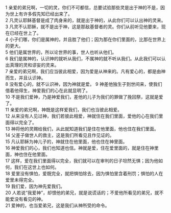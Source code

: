 1 亲爱的弟兄啊，一切的灵，你们不可都信，总要试验那些灵是出于神的不是，因为世上有许多假先知已经出来了。   
2 凡灵认耶稣基督是成了肉身来的，就是出于神的，从此你们可以认出神的灵来。   
3 凡灵不认耶稣，就不是出于神，这是那敌基督者的灵。你们从前听见他要来，现在已经在世上了。   
4 小子们哪，你们是属神的，并且胜了他们；因为那在你们里面的，比那在世界上的更大。   
5 他们是属世界的，所以论世界的事，世人也听从他们。   
6 我们是属神的，认识神的就听从我们，不属神的就不听从我们。从此我们可以认出真理的灵和谬妄的灵来。  
7 亲爱的弟兄啊，我们应当彼此相爱，因为爱是从神来的。凡有爱心的，都是由神而生，并且认识神。   
8 没有爱心的，就不认识神，因为神就是爱。 9 神差他独生子到世间来，使我们借着他得生，神爱我们的心在此就显明了。   
10 不是我们爱神，乃是神爱我们，差他的儿子为我们的罪做了挽回祭，这就是爱了。   
11 亲爱的弟兄啊，神既是这样爱我们，我们也当彼此相爱。   
12 从来没有人见过神，我们若彼此相爱，神就住在我们里面，爱他的心在我们里面得以完全了。   
13 神将他的灵赐给我们，从此就知道我们是住在他里面，他也住在我们里面。   
14 父差子做世人的救主，这是我们所看见且作见证的。   
15 凡认耶稣为神儿子的，神就住在他里面，他也住在神里面。   
16 神爱我们的心，我们也知道也信。神就是爱，住在爱里面的，就是住在神里面，神也住在他里面。   
17 这样，爱在我们里面得以完全，我们就可以在审判的日子坦然无惧；因为他如何，我们在这世上也如何。   
18 爱里没有惧怕，爱既完全，就把惧怕除去，因为惧怕里含着刑罚；惧怕的人在爱里未得完全。  
19 我们爱，因为神先爱我们。   
20 人若说“我爱神”，却恨他的弟兄，就是说谎话的；不爱他所看见的弟兄，就不能爱没有看见的神。   
21 爱神的，也当爱弟兄，这是我们从神所受的命令。  
